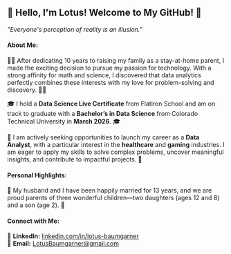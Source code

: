 ## 👋 Hello, I'm Lotus! Welcome to My GitHub! 👋  
*"Everyone's perception of reality is an illusion."*  

#### About Me:  
👩‍💻 After dedicating 10 years to raising my family as a stay-at-home parent, I made the exciting decision to pursue my passion for technology. With a strong affinity for math and science, I discovered that data analytics perfectly combines these interests with my love for problem-solving and discovery. 👩‍💻  

🎓 I hold a **Data Science Live Certificate** from Flatiron School and am on track to graduate with a **Bachelor’s in Data Science** from Colorado Technical University in **March 2026**. 🎓  

🌟 I am actively seeking opportunities to launch my career as a **Data Analyst**, with a particular interest in the **healthcare** and **gaming** industries. I am eager to apply my skills to solve complex problems, uncover meaningful insights, and contribute to impactful projects. 🌟  

#### Personal Highlights:  
🏡 My husband and I have been happily married for 13 years, and we are proud parents of three wonderful children—two daughters (ages 12 and 8) and a son (age 2). 🏡  

#### Connect with Me:  
💼 **LinkedIn:** [linkedin.com/in/lotus-baumgarner](https://www.linkedin.com/in/lotus-baumgarner/)  
📧 **Email:** LotusBaumgarner@gmail.com  


<!---
Lotus-baumgarner/Lotus-baumgarner is a ✨ special ✨ repository because its `README.md` (this file) appears on your GitHub profile.
You can click the Preview link to take a look at your changes.
--->
